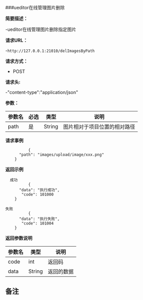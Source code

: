 ###ueditor在线管理图片删除

**简要描述：** 

-ueditor在线管理图片删除指定图片

**请求URL：** 

-`http://127.0.0.1:21010/delImagesByPath`

**请求方式：**

- POST 

**请求头:**

-"content-type":"application/json"

**参数：** 

| 参数名  | 必选 | 类型     |说明|
| ------ | -------- | -------- |------|
|path| 	是 |	String |	图片相对于项目位置的相对路径|

**请求事例**

```
          {
      "path": "images/upload/image/xxx.png"  
    }
```

 **返回示例**
 
``` 
  成功
          {
      "data": "执行成功",
       "code": 101000
    }
```

```   
失败
          {
      "data": "执行失败",
       "code": 101004
    }
```

**返回参数说明**

| 参数名  |   类型     |说明|
| ------ | -------- |------|
| code | int |返回码|
|data|String|返回的数据|

**备注**
-

